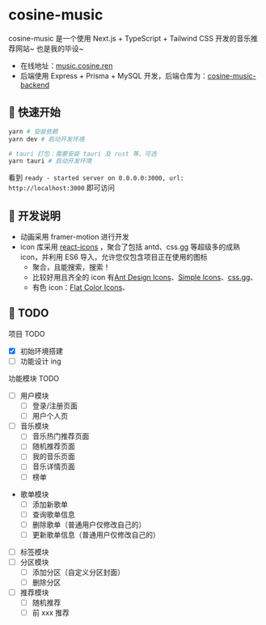 # cosine-music

cosine-music 是一个使用 Next.js + TypeScript + Tailwind CSS 开发的音乐推荐网站~ 也是我的毕设~

- 在线地址：[music.cosine.ren](https://music.cosine.ren/)
- 后端使用 Express + Prisma + MySQL 开发，后端仓库为：[cosine-music-backend](https://github.com/yusixian/cosine-music-backend)

## 🍨 快速开始

```bash
yarn # 安装依赖
yarn dev # 启动开发环境

# tauri 打包：需要安装 tauri 及 rust 等，可选
yarn tauri # 启动开发环境
```

看到 `ready - started server on 0.0.0.0:3000, url: http://localhost:3000` 即可访问

## 🧰 开发说明

- 动画采用 framer-motion 进行开发
- icon 库采用 [react-icons](https://react-icons.github.io/react-icons/) ，聚合了包括 antd、css.gg 等超级多的成熟 icon，并利用 ES6 导入，允许您仅包含项目正在使用的图标
  - 聚合，且能搜索，搜索！
  - 比较好用且齐全的 icon 有[Ant Design Icons](https://react-icons.github.io/react-icons/icons?name=ai)、[Simple Icons](https://react-icons.github.io/react-icons/icons?name=si)、[css.gg](https://react-icons.github.io/react-icons/icons?name=cg)、[]()
  - 有色 icon：[Flat Color Icons](https://react-icons.github.io/react-icons/icons?name=fc)、

## 🍦 TODO

项目 TODO

- [x] 初始环境搭建
- [ ] 功能设计 ing

功能模块 TODO

- [ ] 用户模块
  - [ ] 登录/注册页面
  - [ ] 用户个人页
- [ ] 音乐模块
  - [ ] 音乐热门推荐页面
  - [ ] 随机推荐页面
  - [ ] 我的音乐页面
  - [ ] 音乐详情页面
  - [ ] 榜单
- 歌单模块
  - [ ] 添加新歌单
  - [ ] 查询歌单信息
  - [ ] 删除歌单（普通用户仅修改自己的）
  - [ ] 更新歌单信息（普通用户仅修改自己的）
- [ ] 标签模块
- [ ] 分区模块
  - [ ] 添加分区（自定义分区封面）
  - [ ] 删除分区
- [ ] 推荐模块
  - [ ] 随机推荐
  - [ ] 前 xxx 推荐
